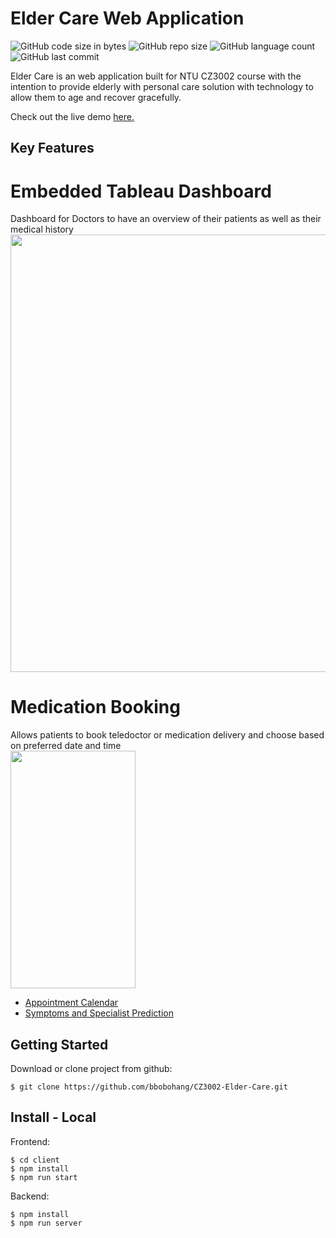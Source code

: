 # Elder Care Web Application
![GitHub code size in bytes](https://img.shields.io/github/languages/code-size/bbobohang/CZ3002)
![GitHub repo size](https://img.shields.io/github/repo-size/bbobohang/CZ3002)
![GitHub language count](https://img.shields.io/github/languages/count/bbobohang/CZ3002)
![GitHub last commit](https://img.shields.io/github/last-commit/bbobohang/CZ3002)

Elder Care is an web application built for NTU CZ3002 course with the intention to provide elderly with personal care solution with technology to allow them to age and recover gracefully.

Check out the live demo [here.](https://elder-care-ntu.herokuapp.com/)
## Key Features
# Embedded Tableau Dashboard
Dashboard for Doctors to have an overview of their patients as well as their medical history<br>
<img src="https://github.com/bbobohang/CZ3002-Elder-Care/blob/main/assets/Screenshot%202023-05-07%20152419.png" width="1000" height="700">


# Medication Booking 
Allows patients to book teledoctor or medication delivery and choose based on preferred date and time<br>
<img src="https://github.com/bbobohang/CZ3002-Elder-Care/blob/main/assets/Screenshot%202023-05-07%20151759.png" width="200" height="380">
- [Appointment Calendar](https://www.npmjs.com/package/react-big-calendar)
- [Symptoms and Specialist Prediction](https://apimedic.com/)

## Getting Started
Download or clone project from github:
```
$ git clone https://github.com/bbobohang/CZ3002-Elder-Care.git
```

## Install - Local

Frontend:
```
$ cd client
$ npm install
$ npm run start
```
Backend:
```
$ npm install
$ npm run server
```

